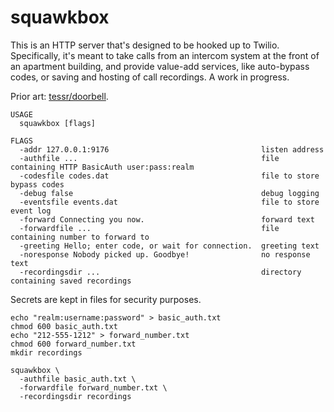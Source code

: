 # squawkbox

This is an HTTP server that's designed to be hooked up to Twilio. Specifically,
it's meant to take calls from an intercom system at the front of an apartment
building, and provide value-add services, like auto-bypass codes, or saving and
hosting of call recordings. A work in progress.

Prior art: [tessr/doorbell](https://github.com/tessr/doorbell).

```
USAGE
  squawkbox [flags]

FLAGS
  -addr 127.0.0.1:9176                                  listen address
  -authfile ...                                         file containing HTTP BasicAuth user:pass:realm
  -codesfile codes.dat                                  file to store bypass codes
  -debug false                                          debug logging
  -eventsfile events.dat                                file to store event log
  -forward Connecting you now.                          forward text
  -forwardfile ...                                      file containing number to forward to
  -greeting Hello; enter code, or wait for connection.  greeting text
  -noresponse Nobody picked up. Goodbye!                no response text
  -recordingsdir ...                                    directory containing saved recordings
```

Secrets are kept in files for security purposes.

```
echo "realm:username:password" > basic_auth.txt
chmod 600 basic_auth.txt
echo "212-555-1212" > forward_number.txt
chmod 600 forward_number.txt
mkdir recordings

squawkbox \
  -authfile basic_auth.txt \
  -forwardfile forward_number.txt \
  -recordingsdir recordings
```
